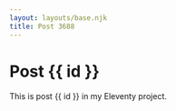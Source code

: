 ```yaml
---
layout: layouts/base.njk
title: Post 3688
---
```


# Post {{ id }}

This is post {{ id }} in my Eleventy project.
